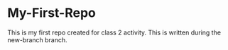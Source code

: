 # My-First-Repo

This is my first repo created for class 2 activity.
This is written during the new-branch branch.